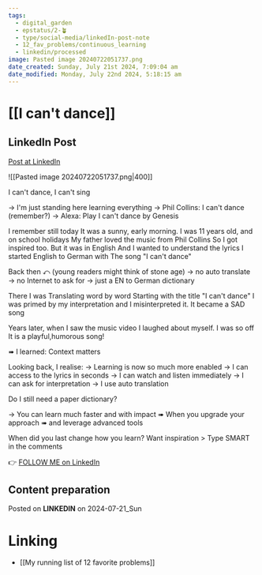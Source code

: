 ```yaml
---
tags:
  - digital_garden
  - epstatus/2-🪴
  - type/social-media/linkedIn-post-note
  - 12_fav_problems/continuous_learning
  - linkedin/processed
image: Pasted image 20240722051737.png
date_created: Sunday, July 21st 2024, 7:09:04 am
date_modified: Monday, July 22nd 2024, 5:18:15 am
---
```

# [[I can't dance]]
## LinkedIn Post
[Post at LinkedIn](https://www.linkedin.com/posts/sebastiankamilli_i-cant-dance-i-cant-sing-im-just-standing-activity-7220676813071548416-cRcm?utm_source=share&utm_medium=member_desktop)

![[Pasted image 20240722051737.png|400]]

  I can't dance, I can't sing

→ I'm just standing here learning everything
→ Phil Collins: I can't dance (remember?)
→ Alexa: Play I can't dance by Genesis

I remember still today
It was a sunny, early morning.
I was 11 years old, and on school holidays
My father loved the music from Phil Collins
So I got inspired too. But it was in English
And I wanted to understand the lyrics
I started English to German with
The song "I can't dance"

Back then ⤺
(young readers might think of stone age)
→ no auto translate
→ no Internet to ask for
→ just a EN to German dictionary

There I was
Translating word by word
Starting with the title "I can't dance"
I was primed by my interpretation and
I misinterpreted it. It became a SAD song

Years later, when I saw the music video
I laughed about myself. I was so off
It is a playful,humorous song!

➠ I learned: Context matters

Looking back, I realise:
→ Learning is now so much more enabled
→ I can access to the lyrics in seconds
→ I can watch and listen immediately
→ I can ask for interpretation 
→ I use auto translation

Do I still need a paper dictionary?

→ You can learn much faster and with impact
➠ When you upgrade your approach 
➠ and  leverage advanced tools

When did you last change how you learn?
Want inspiration > Type SMART in the comments

👉 [FOLLOW ME on LinkedIn](https://www.linkedin.com/comm/mynetwork/discovery-see-all?usecase=PEOPLE_FOLLOWS&followMember=sebastiankamilli)

## Content preparation



Posted on **LINKEDIN** on 2024-07-21_Sun
# Linking
+ [[My running list of 12 favorite problems]]